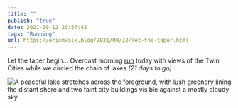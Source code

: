 ```yaml
---
title: ""
publish: "true"
date: 2021-09-12 20:57:42
tags: "Running"
url: https://ericmwalk.blog/2021/09/12/let-the-taper.html
---
```


Let the taper begin… Overcast morning [run](https://www.strava.com/activities/5949776575) today with views of the Twin Cities while we circled the chain of lakes
*(21 days to go)*


![A peaceful lake stretches across the foreground, with lush greenery lining the distant shore and two faint city buildings visible against a mostly cloudy sky.](https://ericmwalk.blog/uploads/2021/2384404932.jpg)